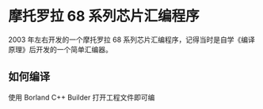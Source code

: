 
摩托罗拉 68 系列芯片汇编程序
============================

2003 年左右开发的一个摩托罗拉 68 系列芯片汇编程序，记得当时是自学《编译原理》后开发的一个简单汇编器。

如何编译
--------

使用 Borland C++ Builder 打开工程文件即可编
